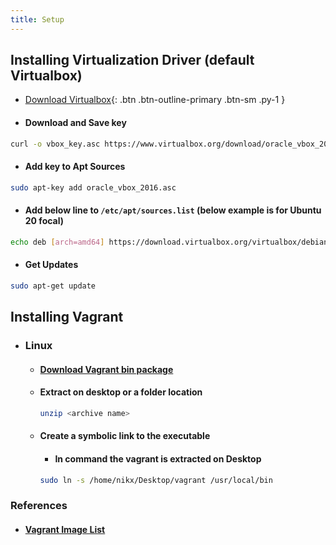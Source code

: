 ```yaml
---
title: Setup
---
```


## Installing Virtualization Driver (default Virtualbox)
- [Download Virtualbox](https://www.virtualbox.org/wiki/Linux_Downloads){: .btn .btn-outline-primary .btn-sm .py-1 }
- #### Download and Save key
```bash
curl -o vbox_key.asc https://www.virtualbox.org/download/oracle_vbox_2016.asc 	
```
- #### Add key to Apt Sources
```bash
sudo apt-key add oracle_vbox_2016.asc 	
```
- #### Add below line to `/etc/apt/sources.list` (below example is for Ubuntu 20 focal)
```bash
echo deb [arch=amd64] https://download.virtualbox.org/virtualbox/debian focal contrib | sudo tee -a /etc/apt/sources.list
```
- #### Get Updates
```bash
sudo apt-get update
```


## Installing Vagrant
- ### Linux
  - #### [Download Vagrant bin package](https://www.vagrantup.com/downloads)
  - #### Extract on desktop or a folder location
	```bash
	unzip <archive name>
	```
  - #### Create a symbolic link to the executable
    - #### In command the vagrant is extracted on Desktop
	```bash
	sudo ln -s /home/nikx/Desktop/vagrant /usr/local/bin
	```  

### References
- #### [Vagrant Image List](https://app.vagrantup.com/boxes/search)
